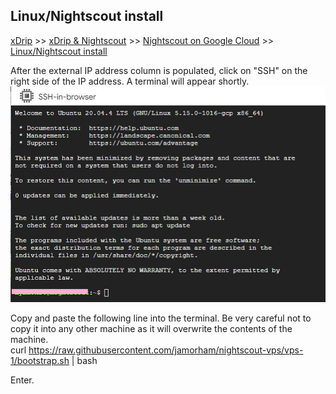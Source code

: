 ## Linux/Nightscout install  
[xDrip](../../README.md) >> [xDrip & Nightscout](../Nightscout_page) >> [Nightscout on Google Cloud](./GoogleCloud) >> [Linux/Nightscout install](./NS_Install)  
  
After the external IP address column is populated, click on "SSH" on the right side of the IP address.  A terminal will appear shortly.  
![](./images/Terminal1.png)  

Copy and paste the following line into the terminal.  Be very careful not to copy it into any other machine as it will overwrite the contents of the machine.  
curl https://raw.githubusercontent.com/jamorham/nightscout-vps/vps-1/bootstrap.sh \| bash  
   
Enter.  
  
